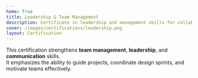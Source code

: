 ```yaml
---
home: True
title: Leadership & Team Management
description: Certificate in leadership and management skills for collaborative and creative environments.
cover: /images/certifications/leadership.png
layout: Certification
---
```


This certification strengthens **team management**, **leadership**, and **communication** skills.  
It emphasizes the ability to guide projects, coordinate design sprints, and motivate teams effectively.
